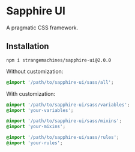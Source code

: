 # Sapphire UI

A pragmatic CSS framework.


## Installation

```shell
npm i strangemachines/sapphire-ui@2.0.0
```

Without customization:

```scss
@import '/path/to/sapphire-ui/sass/all';
```

With customization:

```scss
@import '/path/to/sapphire-ui/sass/variables';
@import 'your-variables';

@import '/path/to/sapphire-ui/sass/mixins';
@import 'your-mixins';

@import '/path/to/sapphire-ui/sass/rules';
@import 'your-rules';
```
